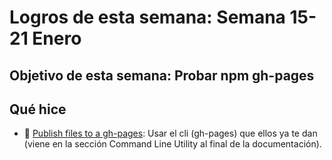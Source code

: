 # Logros de esta semana: Semana 15-21 Enero

## Objetivo de esta semana: Probar npm gh-pages

## Qué hice
 
- 🚀 [Publish files to a gh-pages](https://www.npmjs.com/package/gh-pages): Usar el cli (gh-pages) que ellos ya te dan (viene en la sección Command Line Utility al final de la documentación).